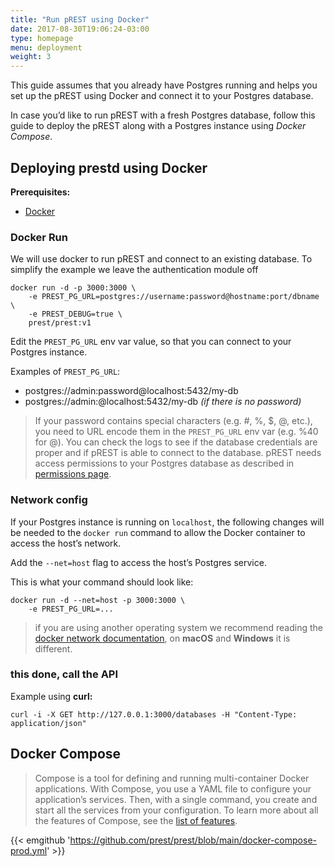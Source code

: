 ```yaml
---
title: "Run pREST using Docker"
date: 2017-08-30T19:06:24-03:00
type: homepage
menu: deployment
weight: 3
---
```


This guide assumes that you already have Postgres running and helps you set up the pREST using Docker and connect it to your Postgres database.

In case you’d like to run pREST with a fresh Postgres database, follow this guide to deploy the pREST along with a Postgres instance using _Docker Compose_.

## Deploying prestd using Docker

**Prerequisites:**

- [Docker](https://docs.docker.com/get-docker/)

### Docker Run

We will use docker to run pREST and connect to an existing database.
To simplify the example we leave the authentication module off

```shell
docker run -d -p 3000:3000 \
    -e PREST_PG_URL=postgres://username:password@hostname:port/dbname \
    -e PREST_DEBUG=true \
    prest/prest:v1
```

Edit the `PREST_PG_URL` env var value, so that you can connect to your Postgres instance.

Examples of `PREST_PG_URL`:

- postgres://admin:password@localhost:5432/my-db
- postgres://admin:@localhost:5432/my-db _(if there is no password)_

> If your password contains special characters (e.g. #, %, $, @, etc.), you need to URL encode them in the `PREST_PG_URL` env var (e.g. %40 for @).
> You can check the logs to see if the database credentials are proper and if pREST is able to connect to the database.
> pREST needs access permissions to your Postgres database as described in [permissions page](/permissions/).

### Network config

If your Postgres instance is running on `localhost`, the following changes will be needed to the `docker run` command to allow the Docker container to access the host’s network.

Add the `--net=host` flag to access the host’s Postgres service.

This is what your command should look like:

```shell
docker run -d --net=host -p 3000:3000 \
    -e PREST_PG_URL=...
```

> if you are using another operating system we recommend reading the [docker network documentation](https://docs.docker.com/network/host/), on **macOS** and **Windows** it is different.

### this done, call the API

Example using **curl:**

```shell
curl -i -X GET http://127.0.0.1:3000/databases -H "Content-Type: application/json"
```

## Docker Compose

> Compose is a tool for defining and running multi-container Docker applications. With Compose, you use a YAML file to configure your application’s services. Then, with a single command, you create and start all the services from your configuration. To learn more about all the features of Compose, see the [list of features](https://docs.docker.com/compose/#features).

{{< emgithub 'https://github.com/prest/prest/blob/main/docker-compose-prod.yml' >}}

